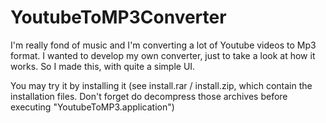 # YoutubeToMP3Converter

I'm really fond of music and I'm converting a lot of Youtube videos to Mp3 format.
I wanted to develop my own converter, just to take a look at how it works. So I made this, with quite a simple UI.

You may try it by installing it (see install.rar / install.zip, which contain the installation files. Don't forget do decompress those archives before executing "YoutubeToMP3.application")
